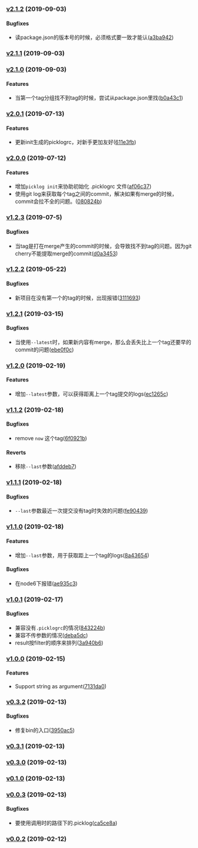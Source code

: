 ### [v2.1.2](https://BearJ@github.com/BearJ/picklog/compare/v2.1.1...v2.1.2) (2019-09-03)

#### Bugfixes
* 读package.json的版本号的时候，必须格式要一致才能认([a3ba942](https://BearJ@github.com/BearJ/picklog/commit/a3ba942))



### [v2.1.1](https://BearJ@github.com/BearJ/picklog/compare/v2.1.0...v2.1.1) (2019-09-03)



### [v2.1.0](https://BearJ@github.com/BearJ/picklog/compare/v2.0.1...v2.1.0) (2019-09-03)

#### Features
* 当第一个tag分组找不到tag的时候，尝试从package.json里找([b0a43c1](https://BearJ@github.com/BearJ/picklog/commit/b0a43c1))



### [v2.0.1](https://BearJ@github.com/BearJ/picklog/compare/v2.0.0...v2.0.1) (2019-07-13)

#### Features
* 更新init生成的picklogrc，对新手更加友好([611e3fb](https://BearJ@github.com/BearJ/picklog/commit/611e3fb))



### [v2.0.0](https://BearJ@github.com/BearJ/picklog/compare/v1.2.3...v2.0.0) (2019-07-12)

#### Features
* 增加`picklog init`来协助初始化 .picklogrc 文件([af06c37](https://BearJ@github.com/BearJ/picklog/commit/af06c37))
* 使用git log来获取每个tag之间的commit，解决如果有merge的时候，commit会拉不全的问题。([080824b](https://BearJ@github.com/BearJ/picklog/commit/080824b))



### [v1.2.3](https://github.com/BearJ/picklog/compare/v1.2.2...v1.2.3) (2019-07-5)

#### Bugfixes
* 当tag是打在merge产生的commit的时候，会导致找不到tag的问题。因为git cherry不能提取merge的commit([d0a3453](https://github.com/BearJ/picklog/commit/d0a3453))



### [v1.2.2](https://github.com/BearJ/picklog/compare/v1.2.1...v1.2.2) (2019-05-22)

#### Bugfixes
* 新项目在没有第一个的tag的时候，出现报错([3111693](https://github.com/BearJ/picklog/commit/3111693))



### [v1.2.1](https://github.com/BearJ/picklog/compare/v1.2.0...v1.2.1) (2019-03-15)

#### Bugfixes
* 当使用`--latest`时，如果新内容有merge，那么会丢失比上一个tag还要早的commit的问题([ebe0f0c](https://github.com/BearJ/picklog/commit/ebe0f0c))



### [v1.2.0](https://github.com/BearJ/picklog/compare/v1.1.2...v1.2.0) (2019-02-19)

#### Features
* 增加`--latest`参数，可以获得距离上一个tag提交的logs([ec1265c](https://github.com/BearJ/picklog/commit/ec1265c))



### [v1.1.2](https://github.com/BearJ/picklog/compare/v1.1.1...v1.1.2) (2019-02-18)

#### Bugfixes
* remove `now` 这个tag([6f0921b](https://github.com/BearJ/picklog/commit/6f0921b))

#### Reverts
* 移除`--last`参数([afddeb7](https://github.com/BearJ/picklog/commit/afddeb7))



### [v1.1.1](https://github.com/BearJ/picklog/compare/v1.1.0...v1.1.1) (2019-02-18)

#### Bugfixes
* `--last`参数最近一次提交没有tag时失效的问题([fe90439](https://github.com/BearJ/picklog/commit/fe90439))



### [v1.1.0](https://github.com/BearJ/picklog/compare/v1.0.1...v1.1.0) (2019-02-18)

#### Features
* 增加`--last`参数，用于获取距上一个tag的logs([8a43654](https://github.com/BearJ/picklog/commit/8a43654))

#### Bugfixes
* 在node6下报错([ae935c3](https://github.com/BearJ/picklog/commit/ae935c3))



### [v1.0.1](https://github.com/BearJ/picklog/compare/v1.0.0...v1.0.1) (2019-02-17)

#### Bugfixes
* 兼容没有`.picklogrc`的情况([843224b](https://github.com/BearJ/picklog/commit/843224b))
* 兼容不传参数的情况([deba5dc](https://github.com/BearJ/picklog/commit/deba5dc))
* result按filter的顺序来排列([3a940b6](https://github.com/BearJ/picklog/commit/3a940b6))



### [v1.0.0](https://github.com/BearJ/picklog/compare/v0.3.2...v1.0.0) (2019-02-15)

#### Features
* Support string as argument([7131da0](https://github.com/BearJ/picklog/commit/7131da0))



### [v0.3.2](https://github.com/BearJ/picklog/compare/v0.3.1...v0.3.2) (2019-02-13)

#### Bugfixes
* 修复bin的入口([3950ac5](https://github.com/BearJ/picklog/commit/3950ac5))



### [v0.3.1](https://github.com/BearJ/picklog/compare/v0.3.0...v0.3.1) (2019-02-13)



### [v0.3.0](https://github.com/BearJ/picklog/compare/v0.1.0...v0.3.0) (2019-02-13)



### [v0.1.0](https://github.com/BearJ/picklog/compare/v0.0.3...v0.1.0) (2019-02-13)



### [v0.0.3](https://github.com/BearJ/picklog/compare/v0.0.2...v0.0.3) (2019-02-13)

#### Bugfixes
* 要使用调用时的路径下的.picklog([ca5ce8a](https://github.com/BearJ/picklog/commit/ca5ce8a))



### [v0.0.2](https://github.com/BearJ/picklog/compare/...v0.0.2) (2019-02-12)



